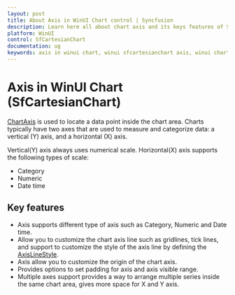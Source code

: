 ```yaml
---
layout: post
title: About Axis in WinUI Chart control | Syncfusion
description: Learn here all about chart axis and its keys features of Syncfusion® WinUI Chart (SfCartesianChart) control.
platform: WinUI
control: SfCartesianChart
documentation: ug
keywords: axis in winui chart, winui sfcartesianchart axis, winui chart axis customization, syncfusion winui chart axis, winui sfcartesianchart axis settings.
---
```


# Axis in WinUI Chart (SfCartesianChart)

[ChartAxis](https://help.syncfusion.com/cr/winui/Syncfusion.UI.Xaml.Charts.ChartAxis.html) is used to locate a data point inside the chart area. Charts typically have two axes that are used to measure and categorize data: a vertical (Y) axis, and a horizontal (X) axis.

Vertical(Y) axis always uses numerical scale. Horizontal(X) axis supports the following types of scale:

* Category
* Numeric
* Date time

## Key features

* Axis supports different type of axis such as Category, Numeric and Date time.
* Allow you to customize the chart axis line such as gridlines, tick lines, and support to customize the style of the axis line by defining the [AxisLineStyle](https://help.syncfusion.com/cr/winui/Syncfusion.UI.Xaml.Charts.ChartAxis.html#Syncfusion_UI_Xaml_Charts_ChartAxis_AxisLineStyle). 
* Axis allow you to customize the origin of the chart axis. 
* Provides options to set padding for axis and axis visible range.
* Multiple axes support provides a way to arrange multiple series inside the same chart area, gives more space for X and Y axis.